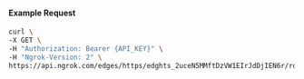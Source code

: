 <!-- Code generated for API Clients. DO NOT EDIT. -->

#### Example Request

```bash
curl \
-X GET \
-H "Authorization: Bearer {API_KEY}" \
-H "Ngrok-Version: 2" \
https://api.ngrok.com/edges/https/edghts_2uceN5MMftDzVW1EIrJdDjIEN6r/routes/edghtsrt_2uceN93c5LDB55z1ESH4GrLNYFK/ip_restriction
```
